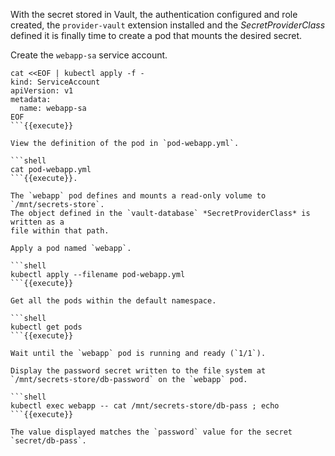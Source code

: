 With the secret stored in Vault, the authentication configured and role created,
the `provider-vault` extension installed and the *SecretProviderClass* defined
it is finally time to create a pod that mounts the desired secret.

Create the `webapp-sa` service account.

```shell
cat <<EOF | kubectl apply -f -
kind: ServiceAccount
apiVersion: v1
metadata:
  name: webapp-sa
EOF
```{{execute}}

View the definition of the pod in `pod-webapp.yml`.

```shell
cat pod-webapp.yml
```{{execute}}.

The `webapp` pod defines and mounts a read-only volume to `/mnt/secrets-store`.
The object defined in the `vault-database` *SecretProviderClass* is written as a
file within that path.

Apply a pod named `webapp`.

```shell
kubectl apply --filename pod-webapp.yml
```{{execute}}

Get all the pods within the default namespace.

```shell
kubectl get pods
```{{execute}}

Wait until the `webapp` pod is running and ready (`1/1`).

Display the password secret written to the file system at
`/mnt/secrets-store/db-password` on the `webapp` pod.

```shell
kubectl exec webapp -- cat /mnt/secrets-store/db-pass ; echo
```{{execute}}

The value displayed matches the `password` value for the secret
`secret/db-pass`.